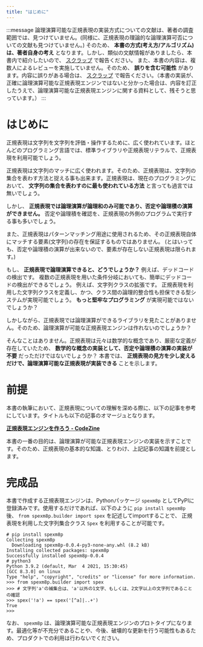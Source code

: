 ```yaml
---
title: "はじめに"
---
```


:::message
論理演算可能な正規表現の実装方式についての文献は、著者の調査範囲では、見つけていません。(同様に、正規表現の理論的な論理演算可否についての文献も見つけていません。)
そのため、 **本書の方式(考え方/アルゴリズム)は、著者自身の考え** となります。しかし、類似の文献情報がありましたら、本書内で紹介したいので、 [スクラップ](https://zenn.dev/j5c8k6m8/scraps/6d8b5816d0f4ee) で報告ください。
また、本書の内容は、複数人によるレビューを実施していません。そのため、 **誤りを含む可能性** があります。内容に誤りがある場合は、  [スクラップ](https://zenn.dev/j5c8k6m8/scraps/6d8b5816d0f4ee) で報告ください。（本書の実装が、正確に論理演算可能な正規表現エンジンではないと分かった場合は、内容を訂正したうえで、論理演算可能な正規表現エンジンに関する資料として、残そうと思っています。）
:::


# はじめに

正規表現は文字列を文字列を評価・操作するために、広く使われています。ほとんどのプログラミング言語では、標準ライブラリや正規表現リテラルで、正規表現を利用可能でしょう。

正規表現は文字列のマッチに広く使われます。そのため、正規表現は、文字列の集合を表わす方法と捉える事も出来ます。正規表現は、現在のプログラミングにおいて、 **文字列の集合を表わすのに最も使われている方法** と言っても過言では無いでしょう。

しかし、 **正規表現では論理演算が論理和のみ可能であり、否定や論理積の演算ができません。**
否定や論理積を確認を、正規表現の外側のプログラムで実行する事も多いでしょう。

また、正規表現はパターンマッチング用途に使用されるため、その正規表現自体にマッチする要素(文字列)の存在を保証するものではありません。
(とはいっても、否定や論理積の演算が出来ないので、要素が存在しない正規表現は限られます。)

もし、 **正規表現で論理演算できると、どうでしょうか？**
例えば、デッドコードの検出です。
複数の正規表現を用いた条件分岐においても、簡単にデッドコードの検出ができるでしょう。
例えば、文字列クラスの拡張です。
正規表現を利用した文字列クラスを定義し、かつ、クラス間の論理的整合性も担保できる型システムが実現可能でしょう。
**もっと堅牢なプログラミング** が実現可能ではないでしょうか？

しかしながら、正規表現では論理演算ができるライブラリを見たことがありません。そのため、論理演算が可能な正規表現エンジンは作れないのでしょうか？

そんなことはありません。正規表現は元々は数学的な概念であり、厳密な定義が存在していたため、 **数学的な概念の実装として、否定や論理積の演算の実装が不要** だっただけではないでしょうか？
本書では、 **正規表現の見方を少し変えるだけで、論理演算可能な正規表現が実装できる** ことを示します。


# 前提

本書の執筆において、正規表現についての理解を深める際に、以下の記事を参考にしています。タイトルも以下の記事のオマージュとなります。

**[正規表現エンジンを作ろう - CodeZine](https://codezine.jp/article/corner/237)**

本書の一番の目的は、論理演算が可能な正規表現エンジンの実装を示すことです。そのため、正規表現の基本的な知識、とりわけ、上記記事の知識を前提とします。


# 完成品

本書で作成する正規表現エンジンは、Pythonパッケージ `spexm8p` としてPyPIに登録済みです。使用するだけであれば、以下のように `pip install spexm8p` 後、 `from spexm8p.builder import spex` を記述してimportすることで、 正規表現を利用した文字列集合クラス `Spex` を利用することが可能です。

``` console:sample
# pip install spexm8p
Collecting spexm8p
  Downloading spexm8p-0.0.4-py3-none-any.whl (8.2 kB)
Installing collected packages: spexm8p
Successfully installed spexm8p-0.0.4
# python3
Python 3.9.2 (default, Mar  4 2021, 15:30:45)
[GCC 8.3.0] on linux
Type "help", "copyright", "credits" or "license" for more information.
>>> from spexm8p.builder import spex
>>> # 文字列'a'の補集合は、'a'以外の1文字、もしくは、2文字以上の文字列であることの確認
>>> spex('!a') == spex('[^a]|..+')
True
>>>
```

なお、 `spexm8p` は、論理演算可能な正規表現エンジンのプロトタイプになります。最適化等が不充分であることや、今後、破壊的な更新を行う可能性もあるため、プロダクトでの利用は行わないでください。
